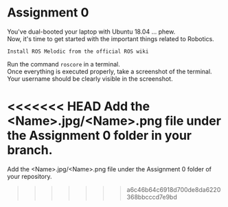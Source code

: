 # Assignment 0

You've dual-booted your laptop with Ubuntu 18.04 ... phew.   
Now, it's time to get started with the important things related to Robotics.  
  
```Install ROS Melodic from the official ROS wiki```  

Run the command ```roscore``` in a terminal.  
Once everything is executed properly, take a screenshot of the terminal.  
Your username should be clearly visible in the screenshot.  

<<<<<<< HEAD
Add the \<Name\>.jpg/\<Name\>.png file under the Assignment 0 folder in your branch.
=======
Add the \<Name\>.jpg/\<Name\>.png file under the Assignment 0 folder of your repository.
>>>>>>> a6c46b64c6918d700de8da6220368bbcccd7e9bd
